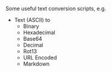 Some useful text conversion scripts, e.g.

* Text (ASCII) to 
  * Binary
  * Hexadecimal
  * Base64
  * Decimal
  * Rot13
  * URL Encoded
  * Markdown

